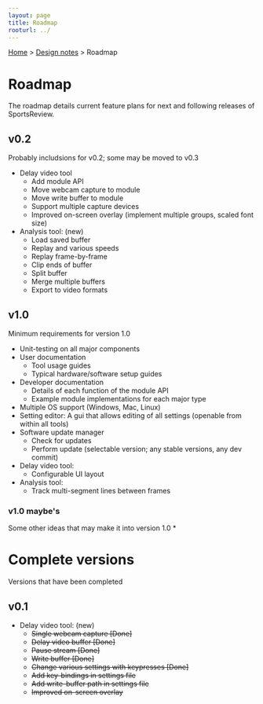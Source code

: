 ```yaml
---
layout: page
title: Roadmap
rooturl: ../
---
```


[Home](../) > [Design notes](./) > Roadmap

# Roadmap
The roadmap details current feature plans for next and following releases of SportsReview. 
	
## v0.2
Probably includsions for v0.2; some may be moved to v0.3
* Delay video tool
	* Add module API
	* Move webcam capture to module
	* Move write buffer to module
	* Support multiple capture devices
	* Improved on-screen overlay (implement multiple groups, scaled font size)
* Analysis tool: (new)
	* Load saved buffer
	* Replay and various speeds
	* Replay frame-by-frame
	* Clip ends of buffer
	* Split buffer
	* Merge multiple buffers
	* Export to video formats

## v1.0
Minimum requirements for version 1.0

* Unit-testing on all major components
* User documentation
	* Tool usage guides
	* Typical hardware/software setup guides
* Developer documentation
	* Details of each function of the module API
	* Example module implementations for each major type
* Multiple OS support (Windows, Mac, Linux)
* Setting editor: A gui that allows editing of all settings (openable from within all tools)
* Software update manager
	* Check for updates
	* Perform update (selectable version; any stable versions, any dev commit)
* Delay video tool:
	* Configurable UI layout
* Analysis tool:
	* Track multi-segment lines between frames

### v1.0 maybe's
Some other ideas that may make it into version 1.0
* 

# Complete versions
Versions that have been completed

## v0.1
* Delay video tool: (new)
	* <del>Single webcam capture [Done]</del>
	* <del>Delay video buffer [Done]</del>
	* <del>Pause stream [Done]</del>
	* <del>Write buffer [Done]</del>
	* <del>Change various settings with keypresses [Done]</del>
	* <del>Add key-bindings in settings file</del>
	* <del>Add write-buffer path in settings file</del>
	* <del>Improved on-screen overlay</del>
